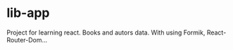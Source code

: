 # lib-app
Project for learning react. Books and autors data.
With using Formik, React-Router-Dom...
